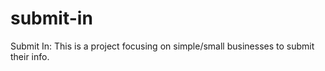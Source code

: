 # submit-in
Submit In: This is a project focusing on simple/small businesses to submit their info. 

